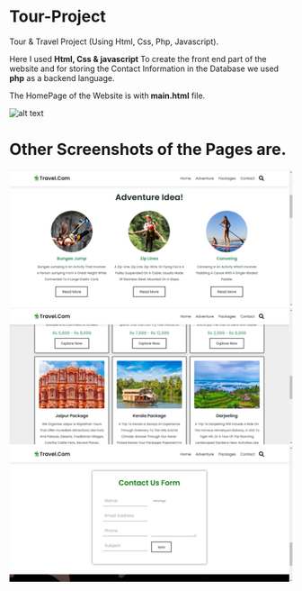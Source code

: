 # Tour-Project

Tour &amp; Travel Project (Using Html, Css, Php, Javascript).

Here I used <b>Html, Css & javascript</b> To create the front end part of the website and for storing the Contact Information in the Database we used <b>php</b> as a backend language.

The HomePage of the Website is with<b> main.html</b> file.

![alt text](https://github.com/sharmayash9690/Tour-Project/blob/main/screenshot/home.PNG?raw=true)

<h1><b>Other Screenshots of the Pages are.</b></h1>

![alt text](https://github.com/sharmayash9690/Tour-Project-main/blob/cdb2d9281aca9c7da8304478c053895f7b4360e7/Tour-Project-main/screenshot/adventure.PNG)
![alt text](https://github.com/sharmayash9690/Tour-Project-main/blob/ec6aa4a6cd58b141b3563e3a69910530b33cb230/Tour-Project-main/screenshot/package2.PNG)
![alt text](https://github.com/sharmayash9690/Tour-Project-main/blob/ec6aa4a6cd58b141b3563e3a69910530b33cb230/Tour-Project-main/screenshot/contact.PNG)
